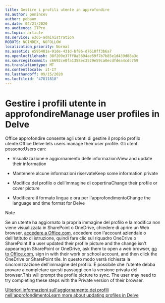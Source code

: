 ```yaml
---
title: Gestire i profili utente in approfondire
ms.author: ponincev
author: pebaum
ms.date: 04/21/2020
ms.audience: ITPro
ms.topic: article
ms.service: o365-administration
ROBOTS: NOINDEX, NOFOLLOW
localization_priority: Normal
ms.assetid: e595481a-91de-431d-bf86-d7610ff3b6a7
ms.openlocfilehash: 38f209e37ff8a5694ae59f7b7b85e1d439d88a3c
ms.sourcegitcommit: c6692ce0fa1358ec3529e59ca0ecdfdea4cdc759
ms.translationtype: MT
ms.contentlocale: it-IT
ms.lasthandoff: 09/15/2020
ms.locfileid: "47811818"
---
```

# <a name="manage-user-profiles-in-delve"></a><span data-ttu-id="2a425-102">Gestire i profili utente in approfondire</span><span class="sxs-lookup"><span data-stu-id="2a425-102">Manage user profiles in Delve</span></span>

<span data-ttu-id="2a425-103">Office approfondire consente agli utenti di gestire il proprio profilo utente.</span><span class="sxs-lookup"><span data-stu-id="2a425-103">Office Delve lets users manage their user profile.</span></span> <span data-ttu-id="2a425-104">Gli utenti possono:</span><span class="sxs-lookup"><span data-stu-id="2a425-104">Users can:</span></span>
  
- <span data-ttu-id="2a425-105">Visualizzazione e aggiornamento delle informazioni</span><span class="sxs-lookup"><span data-stu-id="2a425-105">View and update their information</span></span>
    
- <span data-ttu-id="2a425-106">Mantenere alcune informazioni riservate</span><span class="sxs-lookup"><span data-stu-id="2a425-106">Keep some information private</span></span>
    
- <span data-ttu-id="2a425-107">Modifica del profilo o dell'immagine di copertina</span><span class="sxs-lookup"><span data-stu-id="2a425-107">Change their profile or cover picture</span></span>
    
- <span data-ttu-id="2a425-108">Modificare il formato lingua e ora per l'approfondimento</span><span class="sxs-lookup"><span data-stu-id="2a425-108">Change the language and time format for Delve</span></span>
    
> [!NOTE]
> <span data-ttu-id="2a425-109">Se un utente ha aggiornato la propria immagine del profilo e la modifica non viene visualizzata in SharePoint o OneDrive, chiedere di aprire un Web browser, [accedere a Office.com](https://www.office.com), accedere con l'account aziendale o dell'Istituto di istruzione, quindi fare clic sul riquadro OneDrive o SharePoint.</span><span class="sxs-lookup"><span data-stu-id="2a425-109">If a user updated their profile picture and the change isn't appearing in SharePoint or OneDrive, ask them to open a web browser, [go to Office.com](https://www.office.com), sign in with their work or school account, and then click the OneDrive or SharePoint tile.</span></span> <span data-ttu-id="2a425-110">In questo modo verrà richiesta la sincronizzazione dell'immagine del profilo. È possibile che l'utente debba provare a completare questi passaggi con la versione privata del browser.</span><span class="sxs-lookup"><span data-stu-id="2a425-110">This will prompt the profile picture to sync. The user may need to try completing these steps with the Private version of their browser.</span></span> 
  
[<span data-ttu-id="2a425-111">Ulteriori informazioni sull'aggiornamento dei profili nell'approfondimento</span><span class="sxs-lookup"><span data-stu-id="2a425-111">Learn more about updating profiles in Delve</span></span>](https://go.microsoft.com/fwlink/?linkid=735070)
  

